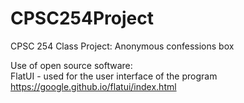 # CPSC254Project
CPSC 254 Class Project: Anonymous confessions box

Use of open source software: <br/>
FlatUI - used for the user interface of the program <br/>
https://google.github.io/flatui/index.html
